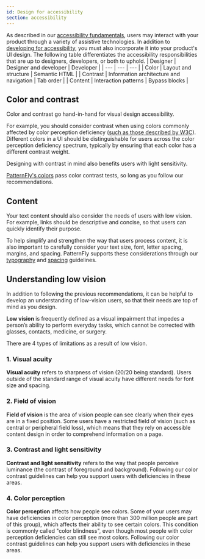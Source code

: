 ```yaml
---
id: Design for accessibility
section: accessibility
---
```


As described in our [accessibility fundamentals](/accessibility/accessibility-fundamentals), users may interact with your product through a variety of assistive technologies. In addition to [developing for accessibility](/accessibility/accessibility-development), you must also incorporate it into your product's UI design. 
The following table differentiates the accessibility responsibilities that are up to designers, developers, or both to uphold.
| Designer | Designer and developer | Developer |
| --- | --- | --- |
| Color  | Layout and structure  | Semantic HTML  |
| Contrast  | Information architecture and navigation | Tab order  |
| Content  | Interaction patterns | Bypass blocks |

## Color and contrast

Color and contrast go hand-in-hand for visual design accessibility. 

For example, you should consider contrast when using colors commonly affected by color perception deficiency ([such as those described by W3C](https://www.w3.org/WAI/GL/low-vision-a11y-tf/wiki/Overview_of_Low_Vision#Color_Perception)). Different colors in a UI should be distinguishable for users across the color perception deficiency spectrum, typically by ensuring that each color has a different contrast weight. 

Designing with contrast in mind also benefits users with light sensitivity.

[PatternFly's colors](/design-foundations/colors) pass color contrast tests, so long as you follow our recommendations. 

## Content 

Your text content should also consider the needs of users with low vision. For example, links should be descriptive and concise, so that users can quickly identify their purpose. 

To help simplify and strengthen the way that users process content, it is also important to carefully consider your text size, font, letter spacing, margins, and spacing. PatternFly supports these considerations through our [typography](/design-foundations/typography) and [spacing](/design-foundations/spacers) guidelines.

## Understanding low vision 

In addition to following the previous recommendations, it can be helpful to develop an understanding of low-vision users, so that their needs are top of mind as you design.

**Low vision** is frequently defined as a visual impairment that impedes a person’s ability to perform everyday tasks, which cannot be corrected with glasses, contacts, medicine, or surgery. 

There are 4 types of limitations as a result of low vision.

### 1. Visual acuity 

**Visual acuity** refers to sharpness of vision (20/20 being standard). Users outside of the standard range of visual acuity have different needs for font size and spacing.

### 2. Field of vision 

**Field of vision** is the area of vision people can see clearly when their eyes are in a fixed position. Some users have a restricted field of vision (such as central or peripheral field loss), which means that they rely on accessible content design in order to comprehend information on a page.

### 3. Contrast and light sensitivity

**Contrast and light sensitivity** refers to the way that people perceive luminance (the contrast of foreground and background). Following our color contrast guidelines can help you support users with deficiencies in these areas. 

### 4. Color perception

**Color perception** affects how people see colors. Some of your users may have deficiencies in color perception (more than 300 million people are part of this group), which affects their ability to see certain colors. This condition is commonly called "color blindness", even though most people with color perception deficiencies can still see most colors.  Following our color contrast guidelines can help you support users with deficiencies in these areas. 